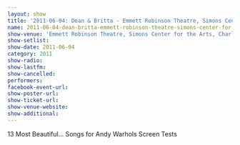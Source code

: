 ```yaml
---
layout: show
title: '2011-06-04: Dean & Britta - Emmett Robinson Theatre, Simons Center for the Arts, Charleston, SC, USA'
name: 2011-06-04-dean-britta-emmett-robinson-theatre-simons-center-for-the-arts-charleston-sc-usa
show-venue: 'Emmett Robinson Theatre, Simons Center for the Arts, Charleston, SC, USA'
show-setlist: 
show-date: 2011-06-04
category: 2011
show-radio: 
show-lastfm: 
show-cancelled: 
performers: 
facebook-event-url: 
show-poster-url: 
show-ticket-url: 
show-venue-website: 
show-additional: 
---
```


13 Most Beautiful... Songs for Andy Warhols Screen Tests